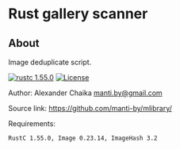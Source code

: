 Rust gallery scanner
====


About
----

Image deduplicate script.

[![rustc 1.55.0](https://img.shields.io/badge/rustc-v1.55.0-green)](https://www.rust-lang.org/)
[![License](https://img.shields.io/badge/license-BSD-blue.svg)](https://raw.githubusercontent.com/manti-by/mlibrary/master/LICENSE)

Author: Alexander Chaika <manti.by@gmail.com>

Source link: https://github.com/manti-by/mlibrary/

Requirements:

    RustC 1.55.0, Image 0.23.14, ImageHash 3.2

